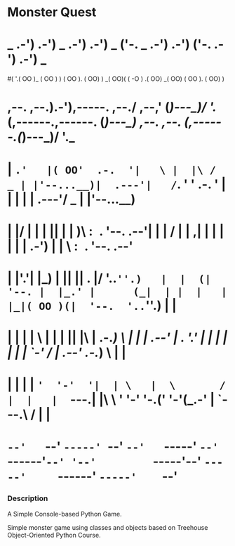 # Monster Quest
# _   .-')                     .-') _   .-')    .-') _     ('-.  _  .-')             .-')                    ('-.    .-')    .-') _ 
#( '.( OO )_                  ( OO ) ) ( OO ). (  OO) )  _(  OO)( \( -O )          .(  OO)                 _(  OO)  ( OO ). (  OO) ) 
# ,--.   ,--.).-'),-----. ,--./ ,--,' (_)---\_)/     '._(,------.,------.         (_)---\_)   ,--. ,--.   (,------.(_)---\_)/     '._ 
# |   `.'   |( OO'  .-.  '|   \ |  |\ /    _ | |'--...__)|  .---'|   /`. '        '  .-.  '   |  | |  |    |  .---'/    _ | |'--...__) 
# |         |/   |  | |  ||    \|  | )\  :` `. '--.  .--'|  |    |  /  | |       ,|  | |  |   |  | | .-')  |  |    \  :` `. '--.  .--'
# |  |'.'|  |\_) |  |\|  ||  .     |/  '..`''.)   |  |  (|  '--. |  |_.' |      (_|  | |  |   |  |_|( OO )(|  '--.  '..`''.)   |  |  
# |  |   |  |  \ |  | |  ||  |\    |  .-._)   \   |  |   |  .--' |  .  '.'        |  | |  |   |  | | `-' / |  .--' .-._)   \   |  |  
# |  |   |  |   `'  '-'  '|  | \   |  \       /   |  |   |  `---.|  |\  \         '  '-'  '-.('  '-'(_.-'  |  `---.\       /   |  |    
# `--'   `--'     `-----' `--'  `--'   `-----'    `--'   `------'`--' '--'         `-----'--'  `-----'     `------' `-----'    `--'    


### Description

A Simple Console-based Python Game.

Simple monster game using classes and objects based on Treehouse Object-Oriented Python Course.